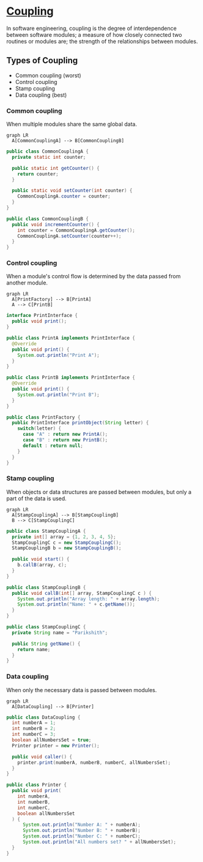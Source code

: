 # [Coupling](https://dev.to/parikshithkm/software-engineering-coupling-a-practical-approach-40he)

In software engineering, coupling is the degree of interdependence between
software modules; a measure of how closely connected two routines or modules
are; the strength of the relationships between modules.

## Types of Coupling

- Common coupling (worst)
- Control coupling
- Stamp coupling
- Data coupling (best)

### Common coupling

When multiple modules share the same global data.

```mermaid
graph LR
  A[CommonCouplingA] --> B[CommonCouplingB]
```

```java
public class CommonCouplingA {
  private static int counter;

  public static int getCounter() {
    return counter;
  }

  public static void setCounter(int counter) {
    CommonCouplingA.counter = counter;
  }
}

public class CommonCouplingB {
  public void incrementCounter() {
    int counter = CommonCouplingA.getCounter();
    CommonCouplingA.setCounter(counter++);
  }
}
```

### Control coupling

When a module's control flow is determined by the data passed from another module.

```mermaid
graph LR
  A[PrintFactory] --> B[PrintA]
  A --> C[PrintB]
```

```java
interface PrintInterface {
  public void print();
}

public class PrintA implements PrintInterface {
  @Override
  public void print() {
    System.out.println("Print A");
  }
}

public class PrintB implements PrintInterface {
  @Override
  public void print() {
    System.out.println("Print B");
  }
}

public class PrintFactory {
  public PrintInterface printObject(String letter) {
    switch(letter) {
      case "A" : return new PrintA();
      case "B" : return new PrintB();
      default : return null;
    }
  }
}
```

### Stamp coupling

When objects or data structures are passed between modules, but only a part of the data is used.

```mermaid
graph LR
  A[StampCouplingA] --> B[StampCouplingB]
  B --> C[StampCouplingC]
```

```java
public class StampCouplingA {
  private int[] array = {1, 2, 3, 4, 5};
  StampCouplingC c = new StampCouplingC();
  StampCouplingB b = new StampCouplingB();

  public void start() {
    b.callB(array, c);
  }
}

public class StampCouplingB {
  public void callB(int[] array, StampCouplingC c ) {
    System.out.println("Array length: " + array.length);
    System.out.println("Name: " + c.getName());
  }
}

public class StampCouplingC {
  private String name = "Parikshith";

  public String getName() {
    return name;
  }
}
```

### Data coupling

When only the necessary data is passed between modules.

```mermaid
graph LR
  A[DataCoupling] --> B[Printer]
```

```java
public class DataCoupling {
  int numberA = 1;
  int numberB = 2;
  int numberC = 3;
  boolean allNumbersSet = true;
  Printer printer = new Printer();

  public void caller() {
    printer.print(numberA, numberB, numberC, allNumbersSet);
  }
}

public class Printer {
  public void print(
    int numberA,
    int numberB,
    int numberC,
    boolean allNumbersSet
  ) {
      System.out.println("Number A: " + numberA);
      System.out.println("Number B: " + numberB);
      System.out.println("Number C: " + numberC);
      System.out.println("All numbers set? " + allNumbersSet);
  }
}
```
